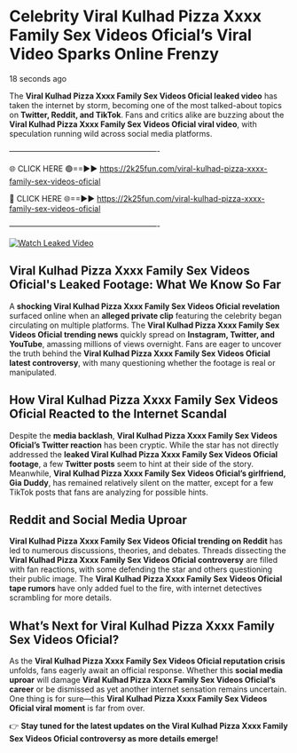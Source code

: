# Celebrity ️Viral Kulhad Pizza Xxxx Family Sex Videos Oficial’s Viral Video Sparks Online Frenzy

18 seconds ago

The **️Viral Kulhad Pizza Xxxx Family Sex Videos Oficial leaked video** has taken the internet by storm, becoming one of the most talked-about topics on **Twitter, Reddit, and TikTok**. Fans and critics alike are buzzing about the **️Viral Kulhad Pizza Xxxx Family Sex Videos Oficial viral video**, with speculation running wild across social media platforms.

———————————————————-

🌐 CLICK HERE 🟢==►► https://2k25fun.com/️viral-kulhad-pizza-xxxx-family-sex-videos-oficial

🔴 CLICK HERE 🌐==►► https://2k25fun.com/️viral-kulhad-pizza-xxxx-family-sex-videos-oficial

———————————————————-

[![Watch Leaked Video](https://miro.medium.com/v2/resize:fit:828/format:webp/1*cilzJN44JGOrTw9NJCrNHA.gif "Watch Leaked Video")](https://2k25fun.com/️viral-kulhad-pizza-xxxx-family-sex-videos-oficial)

## **️Viral Kulhad Pizza Xxxx Family Sex Videos Oficial's Leaked Footage: What We Know So Far**  
A **shocking ️Viral Kulhad Pizza Xxxx Family Sex Videos Oficial revelation** surfaced online when an **alleged private clip** featuring the celebrity began circulating on multiple platforms. The **️Viral Kulhad Pizza Xxxx Family Sex Videos Oficial trending news** quickly spread on **Instagram, Twitter, and YouTube**, amassing millions of views overnight. Fans are eager to uncover the truth behind the **️Viral Kulhad Pizza Xxxx Family Sex Videos Oficial latest controversy**, with many questioning whether the footage is real or manipulated.  

## **How ️Viral Kulhad Pizza Xxxx Family Sex Videos Oficial Reacted to the Internet Scandal**  
Despite the **media backlash**, **️Viral Kulhad Pizza Xxxx Family Sex Videos Oficial’s Twitter reaction** has been cryptic. While the star has not directly addressed the **leaked ️Viral Kulhad Pizza Xxxx Family Sex Videos Oficial footage**, a few **Twitter posts** seem to hint at their side of the story. Meanwhile, **️Viral Kulhad Pizza Xxxx Family Sex Videos Oficial’s girlfriend, Gia Duddy**, has remained relatively silent on the matter, except for a few TikTok posts that fans are analyzing for possible hints.  

## **Reddit and Social Media Uproar**  
**️Viral Kulhad Pizza Xxxx Family Sex Videos Oficial trending on Reddit** has led to numerous discussions, theories, and debates. Threads dissecting the **️Viral Kulhad Pizza Xxxx Family Sex Videos Oficial controversy** are filled with fan reactions, with some defending the star and others questioning their public image. The **️Viral Kulhad Pizza Xxxx Family Sex Videos Oficial tape rumors** have only added fuel to the fire, with internet detectives scrambling for more details.  

## **What’s Next for ️Viral Kulhad Pizza Xxxx Family Sex Videos Oficial?**  
As the **️Viral Kulhad Pizza Xxxx Family Sex Videos Oficial reputation crisis** unfolds, fans eagerly await an official response. Whether this **social media uproar** will damage **️Viral Kulhad Pizza Xxxx Family Sex Videos Oficial’s career** or be dismissed as yet another internet sensation remains uncertain. One thing is for sure—this **️Viral Kulhad Pizza Xxxx Family Sex Videos Oficial viral moment** is far from over.  

👉 **Stay tuned for the latest updates on the ️Viral Kulhad Pizza Xxxx Family Sex Videos Oficial controversy as more details emerge!**  